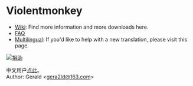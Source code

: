 Violentmonkey
=============

* [Wiki](http://github.com/gera2ld/Violentmonkey/wiki): Find more information and more downloads here.
* [FAQ](http://github.com/gera2ld/Violentmonkey/wiki/FAQ)
* [Multilingual](http://github.com/gera2ld/Violentmonkey/wiki/i18n): If you'd like to help with a new translation, please visit this page.

[![捐助](https://img.alipay.com/sys/personalprod/style/mc/btn-index.png)](http://me.alipay.com/gera2ld)

中文用户[点此](http://gera2ld.blog.163.com/blog/static/18801729620121115114240912/)。  
Author: Gerald &lt;<gera2ld@163.com>&gt;
